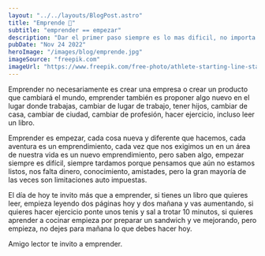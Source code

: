 ```yaml
---
layout: "../../layouts/BlogPost.astro"
title: "Emprende 🚀"
subtitle: "emprender == empezar"
description: "Dar el primer paso siempre es lo mas dificil, no importa tu ubicacion, no importa tu edad, tu sexo, tu religion o profesión, siempre se hara dificil dar el primer paso."
pubDate: "Nov 24 2022"
heroImage: "/images/blog/emprende.jpg"
imageSource: "freepik.com"
imageUrl: "https://www.freepik.com/free-photo/athlete-starting-line-stadium_26197929.htm#&position=5&from_view=collections"
---
```


Emprender no necesariamente es crear una empresa o crear un producto que cambiará el mundo, emprender también es proponer algo nuevo en el lugar donde trabajas, cambiar de lugar de trabajo, tener hijos, cambiar de casa, cambiar de ciudad, cambiar de profesión, hacer ejercicio, incluso leer un libro.

Emprender es empezar, cada cosa nueva y diferente que hacemos, cada aventura es un emprendimiento, cada vez que nos exigimos un en un área de nuestra vida es un nuevo emprendimiento, pero saben algo, empezar siempre es difícil, siempre tardamos porque pensamos que aún no estamos listos, nos falta dinero, conocimiento, amistades, pero la gran mayoría de las veces son limitaciones auto impuestas.

El día de hoy te invito más que a emprender, si tienes un libro que quieres leer, empieza leyendo dos páginas hoy y dos mañana y vas aumentando, si quieres hacer ejercicio ponte unos tenis y sal a trotar 10 minutos, si quieres aprender a cocinar empieza por preparar un sandwich y ve mejorando, pero empieza, no dejes para mañana lo que debes hacer hoy.

Amigo lector te invito a emprender.
